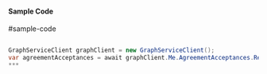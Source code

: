 #### Sample Code
#sample-code 

```C#

GraphServiceClient graphClient = new GraphServiceClient();
var agreementAcceptances = await graphClient.Me.AgreementAcceptances.Request().GetAsync();
*** 

```